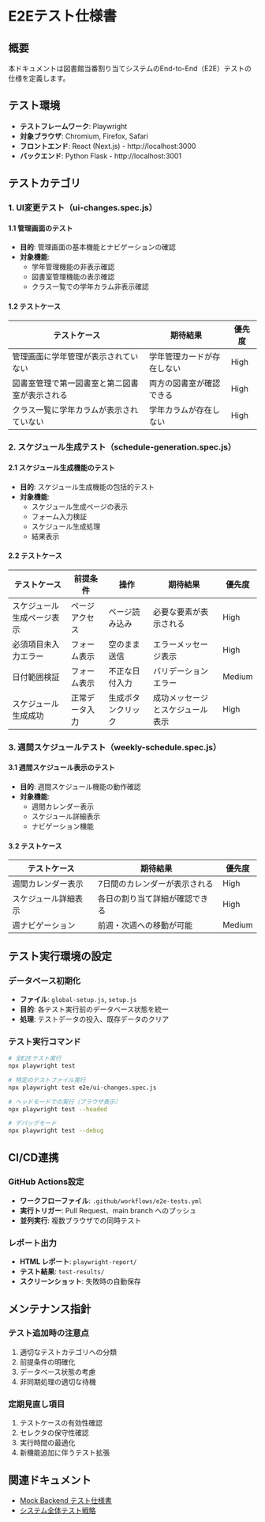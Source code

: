 # E2Eテスト仕様書

## 概要

本ドキュメントは図書館当番割り当てシステムのEnd-to-End（E2E）テストの仕様を定義します。

## テスト環境

- **テストフレームワーク**: Playwright
- **対象ブラウザ**: Chromium, Firefox, Safari
- **フロントエンド**: React (Next.js) - http://localhost:3000
- **バックエンド**: Python Flask - http://localhost:3001

## テストカテゴリ

### 1. UI変更テスト（ui-changes.spec.js）

#### 1.1 管理画面のテスト
- **目的**: 管理画面の基本機能とナビゲーションの確認
- **対象機能**: 
  - 学年管理機能の非表示確認
  - 図書室管理機能の表示確認
  - クラス一覧での学年カラム非表示確認

#### 1.2 テストケース

| テストケース | 期待結果 | 優先度 |
|-------------|---------|--------|
| 管理画面に学年管理が表示されていない | 学年管理カードが存在しない | High |
| 図書室管理で第一図書室と第二図書室が表示される | 両方の図書室が確認できる | High |
| クラス一覧に学年カラムが表示されていない | 学年カラムが存在しない | High |

### 2. スケジュール生成テスト（schedule-generation.spec.js）

#### 2.1 スケジュール生成機能のテスト
- **目的**: スケジュール生成機能の包括的テスト
- **対象機能**:
  - スケジュール生成ページの表示
  - フォーム入力検証
  - スケジュール生成処理
  - 結果表示

#### 2.2 テストケース

| テストケース | 前提条件 | 操作 | 期待結果 | 優先度 |
|-------------|---------|------|---------|--------|
| スケジュール生成ページ表示 | ページアクセス | ページ読み込み | 必要な要素が表示される | High |
| 必須項目未入力エラー | フォーム表示 | 空のまま送信 | エラーメッセージ表示 | High |
| 日付範囲検証 | フォーム表示 | 不正な日付入力 | バリデーションエラー | Medium |
| スケジュール生成成功 | 正常データ入力 | 生成ボタンクリック | 成功メッセージとスケジュール表示 | High |

### 3. 週間スケジュールテスト（weekly-schedule.spec.js）

#### 3.1 週間スケジュール表示のテスト
- **目的**: 週間スケジュール機能の動作確認
- **対象機能**:
  - 週間カレンダー表示
  - スケジュール詳細表示
  - ナビゲーション機能

#### 3.2 テストケース

| テストケース | 期待結果 | 優先度 |
|-------------|---------|--------|
| 週間カレンダー表示 | 7日間のカレンダーが表示される | High |
| スケジュール詳細表示 | 各日の割り当て詳細が確認できる | High |
| 週ナビゲーション | 前週・次週への移動が可能 | Medium |

## テスト実行環境の設定

### データベース初期化
- **ファイル**: `global-setup.js`, `setup.js`
- **目的**: 各テスト実行前のデータベース状態を統一
- **処理**: テストデータの投入、既存データのクリア

### テスト実行コマンド

```bash
# 全E2Eテスト実行
npx playwright test

# 特定のテストファイル実行
npx playwright test e2e/ui-changes.spec.js

# ヘッドモードでの実行（ブラウザ表示）
npx playwright test --headed

# デバッグモード
npx playwright test --debug
```

## CI/CD連携

### GitHub Actions設定
- **ワークフローファイル**: `.github/workflows/e2e-tests.yml`
- **実行トリガー**: Pull Request、main branch へのプッシュ
- **並列実行**: 複数ブラウザでの同時テスト

### レポート出力
- **HTML レポート**: `playwright-report/`
- **テスト結果**: `test-results/`
- **スクリーンショット**: 失敗時の自動保存

## メンテナンス指針

### テスト追加時の注意点
1. 適切なテストカテゴリへの分類
2. 前提条件の明確化
3. データベース状態の考慮
4. 非同期処理の適切な待機

### 定期見直し項目
1. テストケースの有効性確認
2. セレクタの保守性確認
3. 実行時間の最適化
4. 新機能追加に伴うテスト拡張

## 関連ドキュメント
- [Mock Backend テスト仕様書](./mock_backend_test_specification.md)
- [システム全体テスト戦略](./test_strategy.md)
